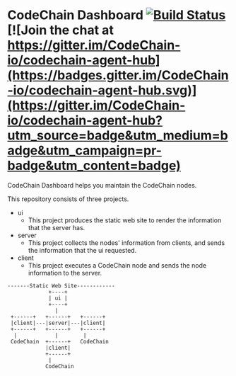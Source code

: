 # CodeChain Dashboard [![Build Status](https://travis-ci.com/CodeChain-io/codechain-dashboard.svg?branch=master)](https://travis-ci.com/CodeChain-io/codechain-dashboard) [![Join the chat at https://gitter.im/CodeChain-io/codechain-agent-hub](https://badges.gitter.im/CodeChain-io/codechain-agent-hub.svg)](https://gitter.im/CodeChain-io/codechain-agent-hub?utm_source=badge&utm_medium=badge&utm_campaign=pr-badge&utm_content=badge)

CodeChain Dashboard helps you maintain the CodeChain nodes.

This repository consists of three projects.
- ui
    * This project produces the static web site to render the information that the server has.
- server
    * This project collects the nodes' information from clients, and sends the information that the ui requested.
- client
    * This project executes a CodeChain node and sends the node information to the server.

```
-------Static Web Site------------
             +----+
             | ui |
             +----+
               |
 +------+   +------+   +------+
 |client|---|server|---|client|
 +------+   +------+   +------+
  |            |        |
 CodeChain  +------+   CodeChain
            |client|
            +------+
             |
            CodeChain
```
